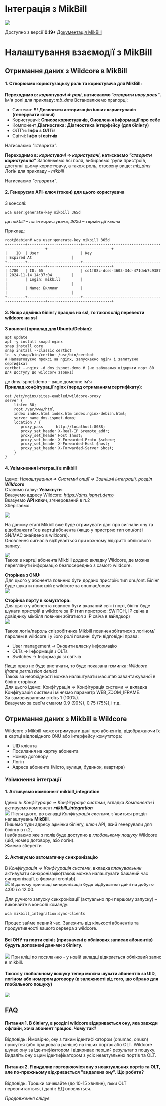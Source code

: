 # Інтеграція з MikBill
![](../assets/mikbill/mikbill.png)

Доступно з версії **0.19+**
[Документація MikBill](https://wiki.mikbill.pro/billing/wildcore)

# Налаштування взаємодії з MikBill

## Отримання даних з Wildcore в MikBill

#### 1. Створюємо користувацьку роль та користувача для MikBill:
**Переходимо в: _користувачі ⇒ ролі_, натискаємо _"створити нову роль"_.**
Ім'я ролі для прикладу: _mb_dms_
Встановлюємо прапорці:

- Система: **!!! Дозволити авторизацію інших користувачів (генерувати ключі)**
- Користувачі: **Список користувачів, Оновлення інформації про себе**
- Компонент **Діагностика: Діагностика інтерфейсу (для білінгу)**
- ОЛТ'и: **Інфо з ОЛТів**
- Світчі: **Інфо зі світчів**

Натискаємо _"створити"_.

**Переходимо в: _користувачі  ⇒ користувачі_, натискаємо _"створити користувача"_**
Заповнюємо всі поля, вибираємо групи пристроїв, доступні цьому користувачу, а також роль, створену вище: _mb_dms_
Логін для прикладу - _mikbill_

Натискаємо _"створити"_.

#### 2. Генеруємо API-ключ (токен) для цього користувача
З консолі:
```shell
wca user:generate-key mikbill 365d
```
де _mikbill_ – логін користувача, _365d_ – термін дії ключа

Приклад:
```shell
root@debian# wca user:generate-key mikbill 365d
+--------+------------------------+-----------------------------------------------------+-----------------------------+
|    ID  | User                   | Key                                                 | Expired At                  |
+--------+------------------------+-----------------------------------------------------+-----------------------------+
| 4780   | ID: 65                 | cd1f08c-dcea-4603-34d-471deb7c9387                  | 2024-11-14 14:37:04         |
|        | Login: mikbill         |                                                     |                             |
|        | Name: Биллинг          |                                                     |                             |
+--------+------------------------+-----------------------------------------------------+-----------------------------+
```

#### 3. Якщо адмінка білінгу працює на ssl, то також слід перевести wildcore на ssl
**З консолі (приклад для Ubuntu/Debian)**:

```shell 
apt update
apt -y install snapd nginx
snap install core
snap install --classic certbot
ln -s /snap/bin/certbot /usr/bin/certbot
# Налаштовуємо проксі на nginx, запускаємо nginx і запитуємо сертифікат
certbot --nginx -d dms.ispnet.demo # (не забуваємо відкрити порт 80 для доступу до wildcore ззовні)

```
де dms.ispnet.demo – ваше доменне ім'я       
**Приклад конфігурації nginx (перед отриманням сертифікату)**:
```shell
cat /etc/nginx/sites-enabled/wildcore-proxy
server {
	listen 80;
	root /var/www/html;
	index index.html index.htm index.nginx-debian.html;
	server_name dms.ispnet.demo;
    location / {
       proxy_pass      http://localhost:8088;
       proxy_set_header X-Real-IP $remote_addr;
       proxy_set_header Host $host;
       proxy_set_header X-Forwarded-Proto $scheme;
       proxy_set_header X-Forwarded-Host $host;
       proxy_set_header X-Forwarded-Server $host;
    }
}
```
#### 4. Увімкнення інтеграції в mikbill
Ідемо: _Налаштування ⇒ Системні опції ⇒ Зовнішні інтеграції, розділ **Wildcore**_      
Ставимо галку: **Увімкнути**      
Вказуємо адресу Wildcore: _https://dms.ispnet.demo_      
Вказуємо **API ключ**, згенерований в п.2      
Зберігаємо.

![](../assets/mikbill/wildcore_settings.jpg)

На даному етапі Mikbill вже буде отримувати дані про сигнали ону та відображати їх в картці абонента (якщо у пристрою тип onu/ont і SN/MAC знайдено в wildcore).        
Оновлення сигналів відбувається при кожному відкритті облікового запису.


![](../assets/mikbill/wildcore_pon.jpg)         
Також в картці абонента Mikbill додано вкладку Wildcore, де можна переглянути інформацію безпосередньо з самого wildcore.

**Сторінка з ONU:**          
Для цього у абонента повинно бути додано пристрій: тип onu/ont. Білінг буде шукати пристрій в wildcore за onumac/onusn.          
![](../assets/mikbill/wildcore_card_pon.jpg)


**Сторінка порту в комутатора:**      
Для цього у абонента повинен бути вказаний свіч і порт, білінг буде шукати пристрій в wildcore за IP (тип пристрою: SWITCH, IP свіча в довіднику мікбілл повинен збігатися з IP свіча в вайлдкор)      
![](../assets/mikbill/wildcore_card_switch.jpg)

Також логін/пароль співробітника Mikbill повинен збігатися з логіном/паролем в wildcore і у його ролі повинні бути відповідні права:

- User management → Оновити власну інформацію
- OLTs → Інформація з OLTs
- Switches → Інформація зі світчів

Якщо прав не буде вистачати, то буде показана помилка:  _Wildcore iframe permission denied_      
Також за необхідності можна налаштувати масштаб завантажуваної в білінг сторінки.     
Для цього ідемо: Конфігурація ⇒ Конфігурація системи ⇒ вкладка Конфігурація системи і міняємо параметр WEB_ZOOM_IFRAME.    
За замовчуванням стоїть 1 (100%).      
Вказуємо за своїм смаком 0.9 (90%), 0.75 (75%), і т.д.


## Отримання даних з Mikbill в Wildcore

Wildcore з Mikbill може отримувати дані про абонентів, відображаючи їх в картці відповідного ONU або інтерфейсу комутатора:

- UID клієнта
- Посилання на картку абонента
- Номер договору
- Логін
- Адреса абонента (Місто, вулиця, будинок, квартира)


### Увімкнення інтеграції
#### 1. Активуємо компонент mikbill_integration
Ідемо в: _Конфігурація ⇒ Конфігурація системи_, вкладка _Компоненти_ і активуємо компонент _**mikbill_integration**_        
![](../assets/mikbill/wildcore_component_list.png)
Після цього, во вкладці _Конфігурація системи_,  з'явиться розділ налаштувань **MikBill**.       
Пишемо туди адресу адмінки білінгу, ключ API, який генерували для білінгу в п.2,       
і вибираємо яке з полів буде доступно в _глобальному пошуку_ Wildcore (uid, номер договору, або логін).      
Жмемо зберегти

#### 2. Активуємо автоматичну синхронізацію
В _Конфігурація ⇒ Конфігурація системи_, вкладка  _планувальник_  активувати синхронізацію(також можна налаштувати бажаний час синхронізації, в форматі crontab).       
![](../assets/mikbill/schedule_rule.png)
В даному прикладі синхронізація буде відбуватися двічі на добу: о 4:00 і о 12:00.

Для ручного запуску синхронізації (актуально при першому запуску) – виконайте в консолі команду:
```shell 
wca mikbill_integration:sync-clients
```     
Процес займе певний час. Залежить від кількості абонентів та продуктивності вашого сервера з wildcore.

#### Всі ОНУ та порти свічів (призначені в облікових записах абонентів) будуть доповнені даними з білінгу.
![](../assets/mikbill/storage_info_card.png)
При кліці по посиланню - у новій вкладці відкриється обліковий запис в mikbill.

#### Також у глобальному пошуку тепер можна шукати абонентів за UID, логіном або номером договору (в залежності від того, що обрано для глобального пошуку)
![](../assets/mikbill/global_search.png)


## FAQ
#### Питання 1. В білінгу, в розділі wildcore відкривається ону, яка завжди офлайн, хоча абонент працює. Чому так?
Відповідь: Ймовірно, ону з таким ідентифікатором (onumac, onusn) присутня (або працювала раніше) на інших портах або OLT. Wildcore шукає ону за ідентифікатором і відкриває перший результат з пошуку. Видаліть ону з цим ідентифікатором з усіх неактуальних портів та OLT.

#### Питання 2. Я видалив повторюючіся ону з неактуальних портів та OLT, але по-прежньому відкривається "видалена ону". Що робити?
Відповідь: Трошки зачекайте (до 10-15 хвилин), поки OLT переопитається, і дані в БД оновляться.

_Продовження слідує_
